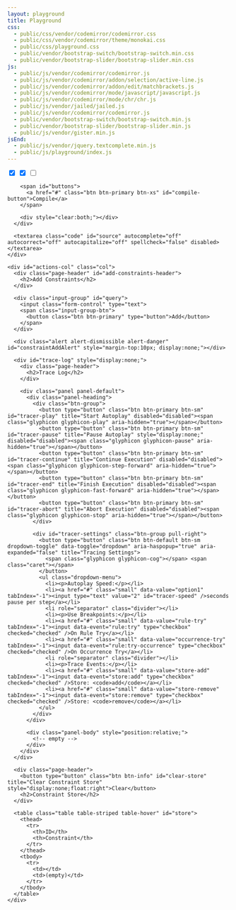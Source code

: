 ```yaml
---
layout: playground
title: Playground
css:
  - public/css/vendor/codemirror/codemirror.css
  - public/css/vendor/codemirror/theme/monokai.css
  - public/css/playground.css
  - public/vendor/bootstrap-switch/bootstrap-switch.min.css
  - public/vendor/bootstrap-slider/bootstrap-slider.min.css
js:
  - public/js/vendor/codemirror/codemirror.js
  - public/js/vendor/codemirror/addon/selection/active-line.js
  - public/js/vendor/codemirror/addon/edit/matchbrackets.js
  - public/js/vendor/codemirror/mode/javascript/javascript.js
  - public/js/vendor/codemirror/mode/chr/chr.js
  - public/js/vendor/jailed/jailed.js
  - public/js/vendor/codemirror/codemirror.js
  - public/vendor/bootstrap-switch/bootstrap-switch.min.js
  - public/vendor/bootstrap-slider/bootstrap-slider.min.js
  - public/js/vendor/gister.min.js
jsEnd:
  - public/js/vendor/jquery.textcomplete.min.js
  - public/js/playground/index.js
---
```


<div class="page">
  <div id="playground">
    <div id="source-col" class="col">
      <div id="source-control">
        <span class="switches">
          <input type="checkbox" data-type="switch" name="cb-live-compilation" data-size="mini" data-label-text="Autocompilation" checked="checked">
          <input type="checkbox" data-type="switch" name="cb-persistent-store" data-size="mini" data-label-text="Persistence" checked="checked">
          <input type="checkbox" data-type="switch" name="cb-tracing" data-size="mini" data-label-text="Tracing">
        </span>

        <span id="buttons">
          <a href="#" class="btn btn-primary btn-xs" id="compile-button">Compile</a>
        </span>

        <div style="clear:both;"></div>
      </div>

      <textarea class="code" id="source" autocomplete="off" autocorrect="off" autocapitalize="off" spellcheck="false" disabled></textarea>
    </div>

    <div id="actions-col" class="col">
      <div class="page-header" id="add-constraints-header">        
        <h2>Add Constraints</h2>
      </div>

      <div class="input-group" id="query">
        <input class="form-control" type="text">
        <span class="input-group-btn">
          <button class="btn btn-primary" type="button">Add</button>
        </span>
      </div>

      <div class="alert alert-dismissible alert-danger" id="constraintAddAlert" style="margin-top:10px; display:none;"></div>

      <div id="trace-log" style="display:none;">
        <div class="page-header">
          <h2>Trace Log</h2>
        </div>

        <div class="panel panel-default">
          <div class="panel-heading">
            <div class="btn-group">
              <button type="button" class="btn btn-primary btn-sm" id="tracer-play" title="Start Autoplay" disabled="disabled"><span class="glyphicon glyphicon-play" aria-hidden="true"></span></button>
              <button type="button" class="btn btn-primary btn-sm" id="tracer-pause" title="Pause Autoplay" style="display:none;" disabled="disabled"><span class="glyphicon glyphicon-pause" aria-hidden="true"></span></button>
              <button type="button" class="btn btn-primary btn-sm" id="tracer-continue" title="Continue Execution" disabled="disabled"><span class="glyphicon glyphicon-step-forward" aria-hidden="true"></span></button>
              <button type="button" class="btn btn-primary btn-sm" id="tracer-end" title="Finish Execution" disabled="disabled"><span class="glyphicon glyphicon-fast-forward" aria-hidden="true"></span></button>
              <button type="button" class="btn btn-primary btn-sm" id="tracer-abort" title="Abort Execution" disabled="disabled"><span class="glyphicon glyphicon-stop" aria-hidden="true"></span></button>
            </div>

            <div id="tracer-settings" class="btn-group pull-right">
              <button type="button" class="btn btn-default btn-sm dropdown-toggle" data-toggle="dropdown" aria-haspopup="true" aria-expanded="false" title="Tracing Settings">
                <span class="glyphicon glyphicon-cog"></span> <span class="caret"></span>
              </button>
              <ul class="dropdown-menu">
                <li><p>Autoplay Speed:</p></li>
                <li><a href="#" class="small" data-value="option1" tabIndex="-1"><input type="text" value="2" id="tracer-speed" />seconds pause per step</a></li>
                <li role="separator" class="divider"></li>
                <li><p>Use Breakpoints:</p></li>
                <li><a href="#" class="small" data-value="rule-try" tabIndex="-1"><input data-event="rule:try" type="checkbox" checked="checked" />On Rule Try</a></li>
                <li><a href="#" class="small" data-value="occurrence-try" tabIndex="-1"><input data-event="rule:try-occurrence" type="checkbox" checked="checked" />On Occurrence Try</a></li>
                <li role="separator" class="divider"></li>
                <li><p>Trace Events:</p></li>
                <li><a href="#" class="small" data-value="store-add" tabIndex="-1"><input data-event="store:add" type="checkbox" checked="checked" />Store: <code>add</code></a></li>
                <li><a href="#" class="small" data-value="store-remove" tabIndex="-1"><input data-event="store:remove" type="checkbox" checked="checked" />Store: <code>remove</code></a></li>
              </ul>
            </div>
          </div>

          <div class="panel-body" style="position:relative;">
            <!-- empty -->
          </div>
        </div>
      </div>

      <div class="page-header">
        <button type="button" class="btn btn-info" id="clear-store" title="Clear Constraint Store" style="display:none;float:right">Clear</button>
        <h2>Constraint Store</h2>
      </div>
      
      <table class="table table-striped table-hover" id="store">
        <thead>
          <tr>
            <th>ID</th>
            <th>Constraint</th>
          </tr>
        </thead>
        <tbody>
          <tr>
            <td></td>
            <td>(empty)</td>
          </tr>
        </tbody>
      </table>
    </div>
  </div>
</div>

